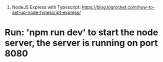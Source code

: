 1. NodeJS Express with Typescript:
https://blog.logrocket.com/how-to-set-up-node-typescript-express/

# Run: 'npm run dev' to start the node server, the server is running on port 8080